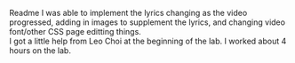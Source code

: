Readme
I was able to implement the lyrics changing as the video progressed, adding in images to supplement the lyrics, and changing video font/other CSS page editting things.  
I got a little help from Leo Choi at the beginning of the lab.
I worked about 4 hours on the lab.
